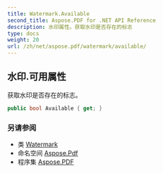 ```yaml
---
title: Watermark.Available
second_title: Aspose.PDF for .NET API Reference
description: 水印属性。获取水印是否存在的标志
type: docs
weight: 20
url: /zh/net/aspose.pdf/watermark/available/
---
```

## 水印.可用属性

获取水印是否存在的标志。

```csharp
public bool Available { get; }
```

### 另请参阅

* 类 [Watermark](../)
* 命名空间 [Aspose.Pdf](../../../aspose.pdf/)
* 程序集 [Aspose.PDF](../../../)
